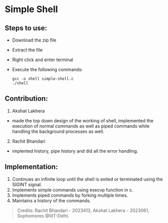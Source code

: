 # Simple Shell

## Steps to use:

- Download the zip file
- Extract the file
- Right click and enter terminal
- Execute the following commands:
  
      gcc -o shell simple-shell.c
      ./shell
  
## Contribution:

1) Akshat Lakhera
- made the top down design of the working of shell, implemented the execution of normal commands as well as piped commands while handling the background processes as well.

2) Rachit Bhandari
- implented history, pipe history and did all the error handling.

## Implementation:

1) Continues an infinite loop until the shell is exited or terminated using the SIGINT signal.
2) Implements simple commands using execvp function in c.
3) Implements piped commands by forking multiple times.
4) Maintains a history of the commands.
  
> Credits: Rachit Bhandari - 2023413, Akshat Lakhera - 2023061, Sophomores @IIIT-Delhi.
